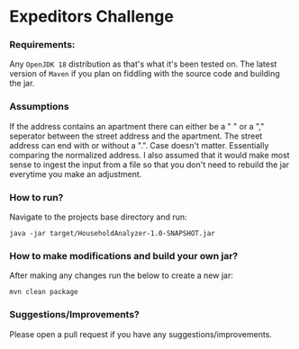 # Expeditors Challenge

### Requirements:
Any `OpenJDK 18` distribution as that's what it's been tested on. The latest version of `Maven` if you plan on fiddling with the source code and building the jar.

### Assumptions
If the address contains an apartment there can either be a " " or a "," seperator between the street address and the apartment. The street address can end with or without a ".". Case doesn't matter. Essentially comparing the normalized address.
I also assumed that it would make most sense to ingest the input from a file so that you don't need to rebuild the jar everytime you make an adjustment.

### How to run?
Navigate to the projects base directory and run:
```
java -jar target/HouseholdAnalyzer-1.0-SNAPSHOT.jar
```

### How to make modifications and build your own jar?
After making any changes run the below to create a new jar:
```
mvn clean package
```

### Suggestions/Improvements?
Please open a pull request if you have any suggestions/improvements.
